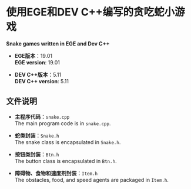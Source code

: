 # 使用EGE和DEV C++编写的贪吃蛇小游戏
**Snake games written in EGE and Dev C++**

- **EGE版本**：19.01  
  **EGE version**: 19.01

- **DEV C++版本**：5.11  
  **DEV C++ version**: 5.11

## 文件说明  
- **主程序代码**：`snake.cpp`  
  The main program code is in `snake.cpp`.
  
- **蛇类封装**：`Snake.h`  
  The snake class is encapsulated in `Snake.h`.
  
- **按钮类封装**：`Btn.h`  
  The button class is encapsulated in `Btn.h`.
  
- **障碍物、食物和速度剂封装**：`Item.h`  
  The obstacles, food, and speed agents are packaged in `Item.h`.
